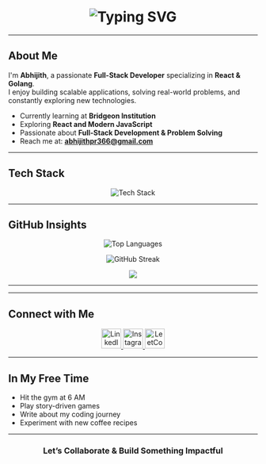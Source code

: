 <h1 align="center">
  <img src="https://readme-typing-svg.demolab.com?font=Fira+Code&weight=500&size=28&pause=1000&color=58A6FF&center=true&vCenter=true&width=500&lines=Hi,+I'm+Abhijith+PR;|+React+%26+Golang" alt="Typing SVG" />
</h1>

-----

## About Me  

I'm **Abhijith**, a passionate **Full-Stack Developer** specializing in **React & Golang**.  
I enjoy building scalable applications, solving real-world problems, and constantly exploring new technologies.  

- Currently learning at **Bridgeon Institution**  
- Exploring **React and Modern JavaScript**  
- Passionate about **Full-Stack Development & Problem Solving**  
- Reach me at: **abhijithpr366@gmail.com**  

---

## Tech Stack  

<p align="center">
  <img src="https://skillicons.dev/icons?i=html,css,js,react,redux,tailwind,git,github," alt="Tech Stack" />
</p>

---
##

## GitHub Insights  

<p align="center">
  <img src="https://github-readme-stats.vercel.app/api/top-langs/?username=Abhijith232373&layout=compact&theme=github_dark&hide_border=true" alt="Top Languages" />
</p>

<p align="center">
  <img src="https://github-readme-streak-stats.herokuapp.com?user=Abhijith232373&theme=github-dark-blue&hide_border=true" alt="GitHub Streak" />
</p>

<p align="center">
  <img src="https://github-readme-activity-graph.vercel.app/graph?username=Abhijith232373&theme=github-dark&hide_border=true" />
</p>

---


---

## Connect with Me  

<p align="center">
  <a href="https://linkedin.com/in/abhijith-p-r--" target="_blank">
    <img src="https://skillicons.dev/icons?i=linkedin" height="40" alt="LinkedIn" />
  </a>
  <a href="https://instagram.com/_.abhi_jith_._" target="_blank">
    <img src="https://skillicons.dev/icons?i=instagram" height="40" alt="Instagram" />
  </a>
  <a href="https://www.leetcode.com/abhijith_pr" target="_blank">
    <img src="https://cdn.jsdelivr.net/gh/devicons/devicon/icons/leetcode/leetcode-original.svg" height="40" alt="LeetCode" />
  </a>
</p>

---

## In My Free Time  

- Hit the gym at 6 AM  
- Play story-driven games  
- Write about my coding journey  
- Experiment with new coffee recipes  

---

<h3 align="center">Let’s Collaborate & Build Something Impactful</h3>
